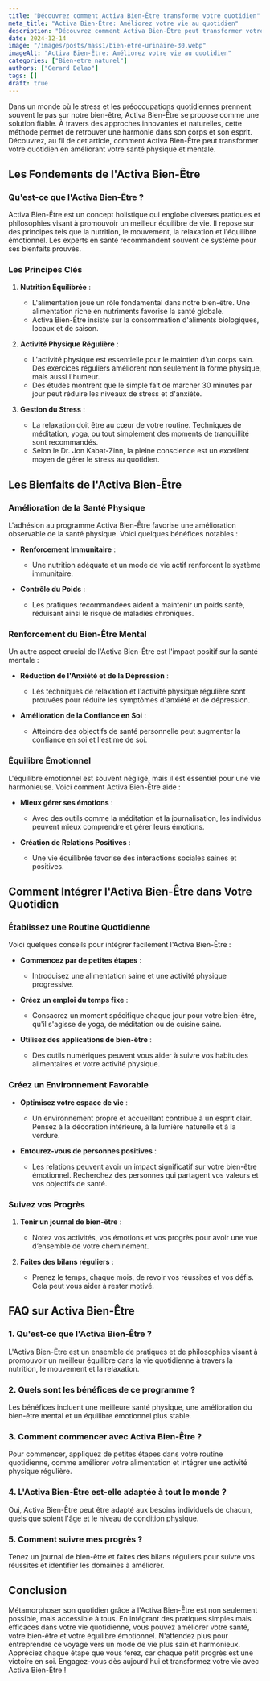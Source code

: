 ```yaml
---
title: "Découvrez comment Activa Bien-Être transforme votre quotidien"
meta_title: "Activa Bien-Être: Améliorez votre vie au quotidien"
description: "Découvrez comment Activa Bien-Être peut transformer votre quotidien grâce à des solutions naturelles et efficaces pour votre santé."
date: 2024-12-14
image: "/images/posts/mass1/bien-etre-urinaire-30.webp"
imageAlt: "Activa Bien-Être: Améliorez votre vie au quotidien"
categories: ["Bien-etre naturel"]
authors: ["Gerard Delao"]
tags: []
draft: true
---
```


Dans un monde où le stress et les préoccupations quotidiennes prennent souvent le pas sur notre bien-être, Activa Bien-Être se propose comme une solution fiable. À travers des approches innovantes et naturelles, cette méthode permet de retrouver une harmonie dans son corps et son esprit. Découvrez, au fil de cet article, comment Activa Bien-Être peut transformer votre quotidien en améliorant votre santé physique et mentale.

## Les Fondements de l'Activa Bien-Être

### Qu'est-ce que l'Activa Bien-Être ?

Activa Bien-Être est un concept holistique qui englobe diverses pratiques et philosophies visant à promouvoir un meilleur équilibre de vie. Il repose sur des principes tels que la nutrition, le mouvement, la relaxation et l'équilibre émotionnel. Les experts en santé recommandent souvent ce système pour ses bienfaits prouvés.

### Les Principes Clés

1. **Nutrition Équilibrée** :
   - L'alimentation joue un rôle fondamental dans notre bien-être. Une alimentation riche en nutriments favorise la santé globale.
   - Activa Bien-Être insiste sur la consommation d'aliments biologiques, locaux et de saison.

2. **Activité Physique Régulière** :
   - L'activité physique est essentielle pour le maintien d'un corps sain. Des exercices réguliers améliorent non seulement la forme physique, mais aussi l'humeur.
   - Des études montrent que le simple fait de marcher 30 minutes par jour peut réduire les niveaux de stress et d'anxiété.

3. **Gestion du Stress** :
   - La relaxation doit être au cœur de votre routine. Techniques de méditation, yoga, ou tout simplement des moments de tranquillité sont recommandés.
   - Selon le Dr. Jon Kabat-Zinn, la pleine conscience est un excellent moyen de gérer le stress au quotidien.

## Les Bienfaits de l'Activa Bien-Être

### Amélioration de la Santé Physique

L'adhésion au programme Activa Bien-Être favorise une amélioration observable de la santé physique. Voici quelques bénéfices notables :

- **Renforcement Immunitaire** :
  - Une nutrition adéquate et un mode de vie actif renforcent le système immunitaire.
  
- **Contrôle du Poids** :
  - Les pratiques recommandées aident à maintenir un poids santé, réduisant ainsi le risque de maladies chroniques.

### Renforcement du Bien-Être Mental

Un autre aspect crucial de l'Activa Bien-Être est l'impact positif sur la santé mentale :

- **Réduction de l'Anxiété et de la Dépression** :
  - Les techniques de relaxation et l'activité physique régulière sont prouvées pour réduire les symptômes d'anxiété et de dépression.

- **Amélioration de la Confiance en Soi** :
  - Atteindre des objectifs de santé personnelle peut augmenter la confiance en soi et l'estime de soi.

### Équilibre Émotionnel

L'équilibre émotionnel est souvent négligé, mais il est essentiel pour une vie harmonieuse. Voici comment Activa Bien-Être aide :

- **Mieux gérer ses émotions** :
  - Avec des outils comme la méditation et la journalisation, les individus peuvent mieux comprendre et gérer leurs émotions.
  
- **Création de Relations Positives** :
  - Une vie équilibrée favorise des interactions sociales saines et positives.

## Comment Intégrer l'Activa Bien-Être dans Votre Quotidien

### Établissez une Routine Quotidienne

Voici quelques conseils pour intégrer facilement l'Activa Bien-Être :

- **Commencez par de petites étapes** :
  - Introduisez une alimentation saine et une activité physique progressive.
  
- **Créez un emploi du temps fixe** :
  - Consacrez un moment spécifique chaque jour pour votre bien-être, qu'il s'agisse de yoga, de méditation ou de cuisine saine.

- **Utilisez des applications de bien-être** :
  - Des outils numériques peuvent vous aider à suivre vos habitudes alimentaires et votre activité physique.

### Créez un Environnement Favorable

- **Optimisez votre espace de vie** :
  - Un environnement propre et accueillant contribue à un esprit clair. Pensez à la décoration intérieure, à la lumière naturelle et à la verdure.

- **Entourez-vous de personnes positives** :
  - Les relations peuvent avoir un impact significatif sur votre bien-être émotionnel. Recherchez des personnes qui partagent vos valeurs et vos objectifs de santé.

### Suivez vos Progrès

1. **Tenir un journal de bien-être** :
   - Notez vos activités, vos émotions et vos progrès pour avoir une vue d’ensemble de votre cheminement.
   
2. **Faites des bilans réguliers** :
   - Prenez le temps, chaque mois, de revoir vos réussites et vos défis. Cela peut vous aider à rester motivé.

## FAQ sur Activa Bien-Être

### 1. Qu'est-ce que l'Activa Bien-Être ?
L'Activa Bien-Être est un ensemble de pratiques et de philosophies visant à promouvoir un meilleur équilibre dans la vie quotidienne à travers la nutrition, le mouvement et la relaxation.

### 2. Quels sont les bénéfices de ce programme ?
Les bénéfices incluent une meilleure santé physique, une amélioration du bien-être mental et un équilibre émotionnel plus stable.

### 3. Comment commencer avec Activa Bien-Être ?
Pour commencer, appliquez de petites étapes dans votre routine quotidienne, comme améliorer votre alimentation et intégrer une activité physique régulière.

### 4. L'Activa Bien-Être est-elle adaptée à tout le monde ?
Oui, Activa Bien-Être peut être adapté aux besoins individuels de chacun, quels que soient l'âge et le niveau de condition physique.

### 5. Comment suivre mes progrès ?
Tenez un journal de bien-être et faites des bilans réguliers pour suivre vos réussites et identifier les domaines à améliorer.

## Conclusion

Métamorphoser son quotidien grâce à l'Activa Bien-Être est non seulement possible, mais accessible à tous. En intégrant des pratiques simples mais efficaces dans votre vie quotidienne, vous pouvez améliorer votre santé, votre bien-être et votre équilibre émotionnel. N'attendez plus pour entreprendre ce voyage vers un mode de vie plus sain et harmonieux. Appréciez chaque étape que vous ferez, car chaque petit progrès est une victoire en soi. Engagez-vous dès aujourd'hui et transformez votre vie avec Activa Bien-Être !

